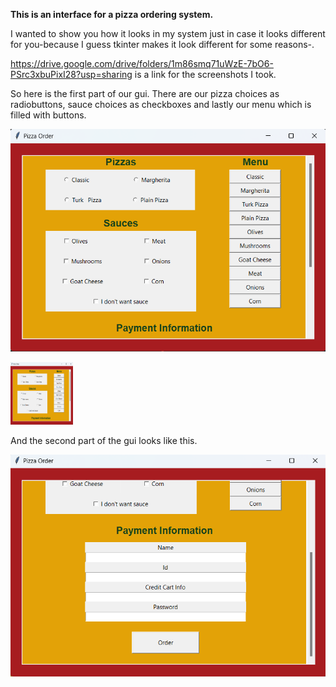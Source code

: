 **This is an interface for a pizza ordering system.**

I wanted to show you how it looks in my system just in case it looks different for you-because I guess tkinter makes it look different for some reasons-.

https://drive.google.com/drive/folders/1m86smq71uWzE-7bO6-PSrc3xbuPixI28?usp=sharing is a link for the screenshots I took.

So here is the first part of our gui. There are our pizza choices as radiobuttons, sauce choices as checkboxes and lastly our menu which is filled with buttons.

![This is an image ](./images/page1.png)

<img src= "./images/page1.png" width =100 height=100>

And the second part of the gui looks like this.

![This is an image](./images/page2.png)





